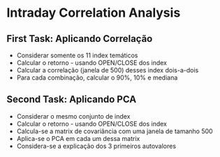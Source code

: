 # Intraday Correlation Analysis

## First Task: Aplicando Correlação

- Considerar somente os 11 index temáticos
- Calcular o retorno - usando OPEN/CLOSE dos index
- Calcular a correlação (janela de 500) desses index dois-a-dois
- Para cada combinação, calcular o 90%, 10% e mediana

## Second Task: Aplicando PCA

- Considerar o mesmo conjunto de index
- Calcular o retorno - usando OPEN/CLOSE dos index
- Calcula-se a matrix de covariância com uma janela de tamanho 500
- Aplica-se o PCA em cada um dessa matrix
- Considera-se a explicação dos 3 primeiros autovalores
